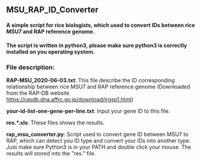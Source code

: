 ## MSU_RAP_ID_Converter
#### A simple script for rice biologists, which used to convert IDs between rice MSU7 and RAP reference genome.
#### The script is written in python3, please make sure python3 is correctly installed on you operating system.

### File description:

**RAP-MSU_2020-06-03.txt**: This file describe the ID corresponding relationship between rice MSU7 and RAP reference genome (Downloaded from the RAP-DB website https://rapdb.dna.affrc.go.jp/download/irgsp1.html)

**your-id-list-one-gene-per-line.txt**: Input your gene ID to this file.

**res.\*.xls**: These files shows the results.

**rap_msu_converter.py**: Script used to convert gene ID between MSU7 to RAP, which can detect you ID type and convert your IDs into another type. Just make sure Python3 is in your PATH and double click your mouse. The results will stored into the "res." file.
